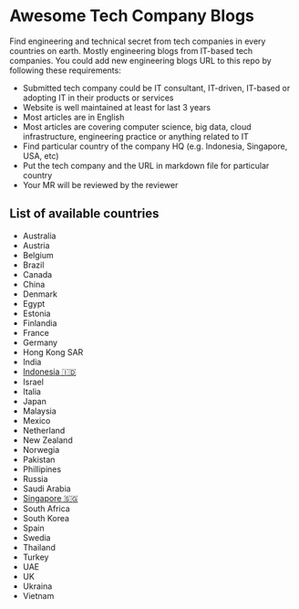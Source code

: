 # Awesome Tech Company Blogs

Find engineering and technical secret from tech companies in every countries on earth. Mostly engineering blogs from IT-based tech companies. You could add new engineering blogs URL to this repo by following these requirements:

* Submitted tech company could be IT consultant, IT-driven, IT-based or adopting IT in their products or services
* Website is well maintained at least for last 3 years
* Most articles are in English
* Most articles are covering computer science, big data, cloud infrastructure, engineering practice or anything related to IT
* Find particular country of the company HQ (e.g. Indonesia, Singapore, USA, etc)
* Put the tech company and the URL in markdown file for particular country
* Your MR will be reviewed by the reviewer

## List of available countries

* Australia
* Austria
* Belgium
* Brazil
* Canada
* China
* Denmark
* Egypt
* Estonia
* Finlandia
* France
* Germany
* Hong Kong SAR
* India
* [Indonesia 🇮🇩](dir/indonesia.md)
* Israel
* Italia
* Japan
* Malaysia
* Mexico
* Netherland
* New Zealand
* Norwegia
* Pakistan
* Phillipines
* Russia
* Saudi Arabia
* [Singapore 🇸🇬](dir/indonesia.md)
* South Africa
* South Korea
* Spain
* Swedia
* Thailand
* Turkey
* UAE
* UK
* Ukraina
* Vietnam